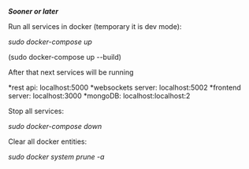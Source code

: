 ___Sooner or later___

Run all services in docker (temporary it is dev mode):

*sudo docker-compose up*

(sudo docker-compose up --build)

After that next services will be running

*rest api: localhost:5000
*websockets server: localhost:5002
*frontend server: localhost:3000
*mongoDB: localhost:localhost:2

Stop all services:

*sudo docker-compose down*

Clear all docker entities:

*sudo docker system prune -a*